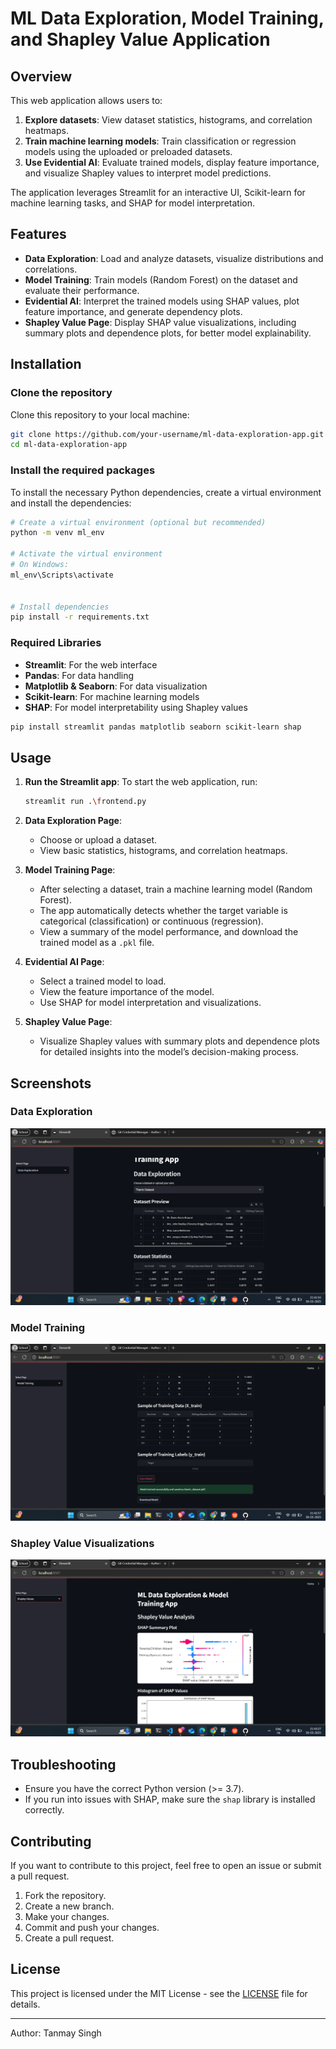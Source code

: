 

# ML Data Exploration, Model Training, and Shapley Value Application

## Overview
This web application allows users to:
1. **Explore datasets**: View dataset statistics, histograms, and correlation heatmaps.
2. **Train machine learning models**: Train classification or regression models using the uploaded or preloaded datasets.
3. **Use Evidential AI**: Evaluate trained models, display feature importance, and visualize Shapley values to interpret model predictions.

The application leverages Streamlit for an interactive UI, Scikit-learn for machine learning tasks, and SHAP for model interpretation.

## Features
- **Data Exploration**: Load and analyze datasets, visualize distributions and correlations.
- **Model Training**: Train models (Random Forest) on the dataset and evaluate their performance.
- **Evidential AI**: Interpret the trained models using SHAP values, plot feature importance, and generate dependency plots.
- **Shapley Value Page**: Display SHAP value visualizations, including summary plots and dependence plots, for better model explainability.

## Installation

### Clone the repository
Clone this repository to your local machine:

```bash
git clone https://github.com/your-username/ml-data-exploration-app.git
cd ml-data-exploration-app
```

### Install the required packages
To install the necessary Python dependencies, create a virtual environment and install the dependencies:

```bash
# Create a virtual environment (optional but recommended)
python -m venv ml_env

# Activate the virtual environment
# On Windows:
ml_env\Scripts\activate


# Install dependencies
pip install -r requirements.txt
```

### Required Libraries
- **Streamlit**: For the web interface
- **Pandas**: For data handling
- **Matplotlib & Seaborn**: For data visualization
- **Scikit-learn**: For machine learning models
- **SHAP**: For model interpretability using Shapley values



```bash
pip install streamlit pandas matplotlib seaborn scikit-learn shap
```

## Usage

1. **Run the Streamlit app**:
   To start the web application, run:

   ```bash
   streamlit run .\frontend.py
   ```

2. **Data Exploration Page**:
   - Choose or upload a dataset.
   - View basic statistics, histograms, and correlation heatmaps.

3. **Model Training Page**:
   - After selecting a dataset, train a machine learning model (Random Forest).
   - The app automatically detects whether the target variable is categorical (classification) or continuous (regression).
   - View a summary of the model performance, and download the trained model as a `.pkl` file.

4. **Evidential AI Page**:
   - Select a trained model to load.
   - View the feature importance of the model.
   - Use SHAP for model interpretation and visualizations.

5. **Shapley Value Page**:
   - Visualize Shapley values with summary plots and dependence plots for detailed insights into the model’s decision-making process.

## Screenshots

### Data Exploration
![Data Exploration Screenshot](https://github.com/PriyanshuRai2108/Streamlit-ML-app/blob/main/image/1.png)

### Model Training
![Model Training Screenshot](https://github.com/Tanmay-hue/Streamlit_ml_app/blob/main/image/3.png)

### Shapley Value Visualizations
![Shapley Value Screenshot](https://github.com/Tanmay-hue/Streamlit_ml_app/blob/main/image/4.png)

## Troubleshooting
- Ensure you have the correct Python version (>= 3.7).
- If you run into issues with SHAP, make sure the `shap` library is installed correctly.

## Contributing
If you want to contribute to this project, feel free to open an issue or submit a pull request. 

1. Fork the repository.
2. Create a new branch.
3. Make your changes.
4. Commit and push your changes.
5. Create a pull request.

## License
This project is licensed under the MIT License - see the [LICENSE](LICENSE) file for details.




---
Author: Tanmay Singh

